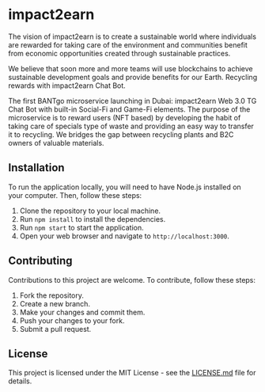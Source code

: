 # impact2earn
The vision of impact2earn is to create a sustainable world where individuals are rewarded for taking care of the environment and communities benefit from economic opportunities created through sustainable practices.

We believe that soon more and more teams will use blockchains to achieve sustainable development goals and provide benefits for our Earth.
Recycling rewards with impact2earn Chat Bot.

The first BANTgo microservice launching in Dubai: impact2earn Web 3.0 TG Chat Bot with built-in Social-Fi and Game-Fi elements. The purpose of the microservice is to reward users (NFT based) by developing the habit of taking care of specials type of waste and providing an easy way to transfer it to recycling. We bridges the gap between recycling plants and B2C owners of valuable materials.
## Installation
To run the application locally, you will need to have Node.js installed on your computer. Then, follow these steps:
1. Clone the repository to your local machine.
2. Run `npm install` to install the dependencies.
3. Run `npm start` to start the application.
4. Open your web browser and navigate to `http://localhost:3000`.
## Contributing
Contributions to this project are welcome. To contribute, follow these steps:
1. Fork the repository.
2. Create a new branch.
3. Make your changes and commit them.
4. Push your changes to your fork.
5. Submit a pull request.
## License
This project is licensed under the MIT License - see the [LICENSE.md](LICENSE.md) file for details.

